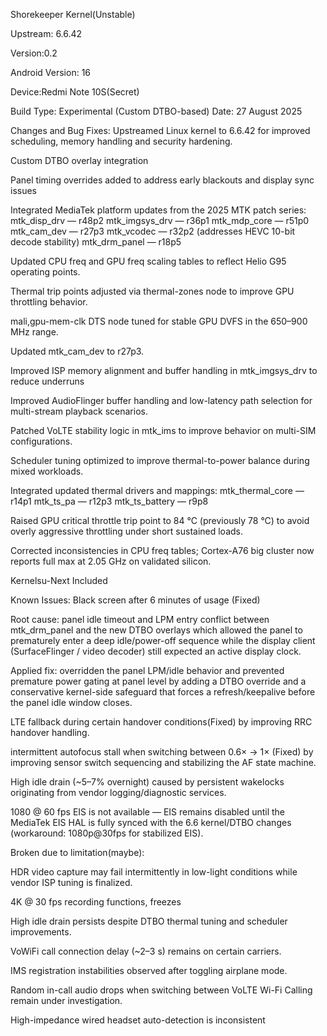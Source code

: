 Shorekeeper Kernel(Unstable)

Upstream: 6.6.42

Version:0.2

Android Version: 16

Device:Redmi Note 10S(Secret)

Build Type: Experimental (Custom DTBO-based)
Date: 27 August 2025

Changes and Bug Fixes:
Upstreamed Linux kernel to 6.6.42 for improved scheduling, memory handling and security hardening.

Custom DTBO overlay integration

Panel timing overrides added to address early blackouts and display sync issues

Integrated MediaTek platform updates from the 2025 MTK patch series:
mtk_disp_drv — r48p2
mtk_imgsys_drv — r36p1
mtk_mdp_core — r51p0
mtk_cam_dev — r27p3
mtk_vcodec — r32p2 (addresses HEVC 10-bit decode stability)
mtk_drm_panel — r18p5

Updated CPU freq and GPU freq scaling tables to reflect Helio G95 operating points.

Thermal trip points adjusted via thermal-zones node to improve GPU throttling behavior.

mali,gpu-mem-clk DTS node tuned for stable GPU DVFS in the 650–900 MHz range.

Updated mtk_cam_dev to r27p3.

Improved ISP memory alignment and buffer handling in mtk_imgsys_drv to reduce underruns

Improved AudioFlinger buffer handling and low-latency path selection for multi-stream playback scenarios.

Patched VoLTE stability logic in mtk_ims to improve behavior on multi-SIM configurations.

Scheduler tuning optimized to improve thermal-to-power balance during mixed workloads.

Integrated updated thermal drivers and mappings:
mtk_thermal_core — r14p1
mtk_ts_pa — r12p3
mtk_ts_battery — r9p8

Raised GPU critical throttle trip point to 84 °C (previously 78 °C) to avoid overly aggressive throttling under short sustained loads.

Corrected inconsistencies in CPU freq tables; Cortex-A76 big cluster now reports full max at 2.05 GHz on validated silicon.

Kernelsu-Next Included

Known Issues:
Black screen after 6 minutes of usage 
(Fixed)

Root cause: panel idle timeout and LPM entry conflict between mtk_drm_panel and the new DTBO overlays which allowed the panel to prematurely enter a deep idle/power-off sequence while the display client (SurfaceFlinger / video decoder) still expected an active display clock.

Applied fix: overridden the panel LPM/idle behavior and prevented premature power gating at panel level by adding a DTBO override and a conservative kernel-side safeguard that forces a refresh/keepalive before the panel idle window closes.

LTE fallback during certain handover conditions(Fixed)
by improving RRC handover handling.

intermittent autofocus stall when switching between 0.6× → 1× 
(Fixed)
by improving sensor switch sequencing and stabilizing the AF state machine.

High idle drain (~5–7% overnight) caused by persistent
wakelocks originating from vendor logging/diagnostic services.

1080 @ 60 fps EIS is not available — EIS remains disabled until the MediaTek EIS HAL is fully synced with the 6.6 kernel/DTBO changes (workaround: 1080p@30fps for stabilized EIS).

Broken due to limitation(maybe):

HDR video capture may fail intermittently in low-light conditions while vendor ISP tuning is finalized.

4K @ 30 fps recording functions, freezes

High idle drain persists despite DTBO thermal tuning and scheduler improvements.

VoWiFi call connection delay (~2–3 s) remains on certain carriers.

IMS registration instabilities observed after toggling airplane mode.

Random in-call audio drops when switching between VoLTE Wi-Fi Calling remain under investigation.

High-impedance wired headset auto-detection is inconsistent
